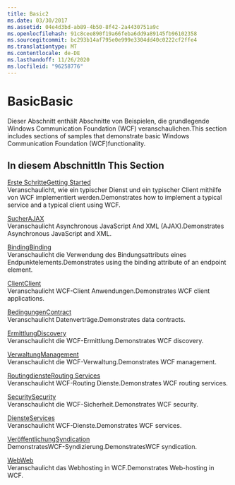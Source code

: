 ```yaml
---
title: Basic2
ms.date: 03/30/2017
ms.assetid: 04e4d3bd-ab89-4b50-8f42-2a4430751a9c
ms.openlocfilehash: 91c8cee890f19a66feba6dd9a89145fb96102358
ms.sourcegitcommit: bc293b14af795e0e999e3304dd40c0222cf2ffe4
ms.translationtype: MT
ms.contentlocale: de-DE
ms.lasthandoff: 11/26/2020
ms.locfileid: "96258776"
---
```

# <a name="basic"></a><span data-ttu-id="73246-102">Basic</span><span class="sxs-lookup"><span data-stu-id="73246-102">Basic</span></span>

<span data-ttu-id="73246-103">Dieser Abschnitt enthält Abschnitte von Beispielen, die grundlegende Windows Communication Foundation (WCF) veranschaulichen.</span><span class="sxs-lookup"><span data-stu-id="73246-103">This section includes sections of samples that demonstrate basic Windows Communication Foundation (WCF)functionality.</span></span>  
  
## <a name="in-this-section"></a><span data-ttu-id="73246-104">In diesem Abschnitt</span><span class="sxs-lookup"><span data-stu-id="73246-104">In This Section</span></span>  

 [<span data-ttu-id="73246-105">Erste Schritte</span><span class="sxs-lookup"><span data-stu-id="73246-105">Getting Started</span></span>](getting-started-sample.md)  
 <span data-ttu-id="73246-106">Veranschaulicht, wie ein typischer Dienst und ein typischer Client mithilfe von WCF implementiert werden.</span><span class="sxs-lookup"><span data-stu-id="73246-106">Demonstrates how to implement a typical service and a typical client using WCF.</span></span>  
  
 [<span data-ttu-id="73246-107">Sucher</span><span class="sxs-lookup"><span data-stu-id="73246-107">AJAX</span></span>](ajax.md)  
 <span data-ttu-id="73246-108">Veranschaulicht Asynchronous JavaScript And XML (AJAX).</span><span class="sxs-lookup"><span data-stu-id="73246-108">Demonstrates Asynchronous JavaScript and XML.</span></span>  
  
 [<span data-ttu-id="73246-109">Binding</span><span class="sxs-lookup"><span data-stu-id="73246-109">Binding</span></span>](binding.md)  
 <span data-ttu-id="73246-110">Veranschaulicht die Verwendung des Bindungsattributs eines Endpunktelements.</span><span class="sxs-lookup"><span data-stu-id="73246-110">Demonstrates using the binding attribute of an endpoint element.</span></span>  
  
 [<span data-ttu-id="73246-111">Client</span><span class="sxs-lookup"><span data-stu-id="73246-111">Client</span></span>](client.md)  
 <span data-ttu-id="73246-112">Veranschaulicht WCF-Client Anwendungen.</span><span class="sxs-lookup"><span data-stu-id="73246-112">Demonstrates WCF client applications.</span></span>  
  
 [<span data-ttu-id="73246-113">Bedingungen</span><span class="sxs-lookup"><span data-stu-id="73246-113">Contract</span></span>](contract.md)  
 <span data-ttu-id="73246-114">Veranschaulicht Datenverträge.</span><span class="sxs-lookup"><span data-stu-id="73246-114">Demonstrates data contracts.</span></span>  
  
 [<span data-ttu-id="73246-115">Ermittlung</span><span class="sxs-lookup"><span data-stu-id="73246-115">Discovery</span></span>](discovery-samples.md)  
 <span data-ttu-id="73246-116">Veranschaulicht die WCF-Ermittlung.</span><span class="sxs-lookup"><span data-stu-id="73246-116">Demonstrates WCF discovery.</span></span>  
  
 [<span data-ttu-id="73246-117">Verwaltung</span><span class="sxs-lookup"><span data-stu-id="73246-117">Management</span></span>](management.md)  
 <span data-ttu-id="73246-118">Veranschaulicht die WCF-Verwaltung.</span><span class="sxs-lookup"><span data-stu-id="73246-118">Demonstrates WCF management.</span></span>  
  
 [<span data-ttu-id="73246-119">Routingdienste</span><span class="sxs-lookup"><span data-stu-id="73246-119">Routing Services</span></span>](routing-services.md)  
 <span data-ttu-id="73246-120">Veranschaulicht WCF-Routing Dienste.</span><span class="sxs-lookup"><span data-stu-id="73246-120">Demonstrates WCF routing services.</span></span>  
  
 [<span data-ttu-id="73246-121">Security</span><span class="sxs-lookup"><span data-stu-id="73246-121">Security</span></span>](security-in-wcf.md)  
 <span data-ttu-id="73246-122">Veranschaulicht die WCF-Sicherheit.</span><span class="sxs-lookup"><span data-stu-id="73246-122">Demonstrates WCF security.</span></span>  
  
 [<span data-ttu-id="73246-123">Dienste</span><span class="sxs-lookup"><span data-stu-id="73246-123">Services</span></span>](services.md)  
 <span data-ttu-id="73246-124">Veranschaulicht WCF-Dienste.</span><span class="sxs-lookup"><span data-stu-id="73246-124">Demonstrates WCF services.</span></span>  
  
 [<span data-ttu-id="73246-125">Veröffentlichung</span><span class="sxs-lookup"><span data-stu-id="73246-125">Syndication</span></span>](syndication.md)  
 <span data-ttu-id="73246-126">DemonstratesWCF-Syndizierung.</span><span class="sxs-lookup"><span data-stu-id="73246-126">DemonstratesWCF syndication.</span></span>  
  
 [<span data-ttu-id="73246-127">Web</span><span class="sxs-lookup"><span data-stu-id="73246-127">Web</span></span>](web.md)  
 <span data-ttu-id="73246-128">Veranschaulicht das Webhosting in WCF.</span><span class="sxs-lookup"><span data-stu-id="73246-128">Demonstrates Web-hosting in WCF.</span></span>
